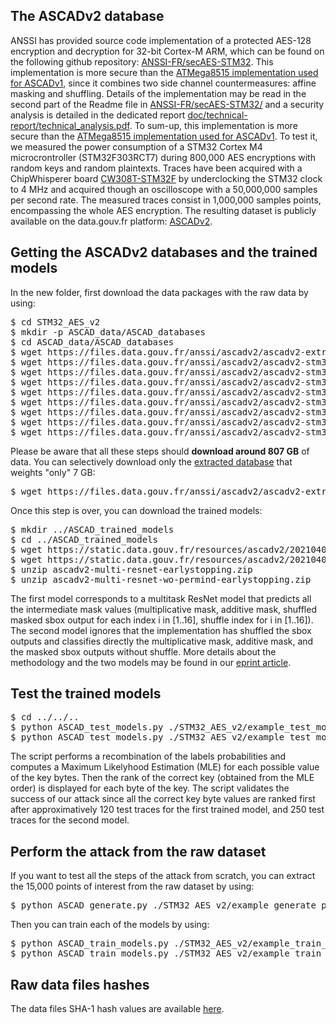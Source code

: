 ## The ASCADv2 database

ANSSI has provided source code implementation of a protected AES-128 encryption and decryption for 32-bit Cortex-M ARM, which can be found on the following github repository: [ANSSI-FR/secAES-STM32](https://github.com/ANSSI-FR/SecAESSTM32). This implementation is more secure than the [ATMega8515 implementation used for ASCADv1](https://github.com/ANSSI-FR/secAES-ATmega8515), since it combines two side channel countermeasures: affine masking and shuffling. Details of the implementation may be read in the second part of the Readme file in [ANSSI-FR/secAES-STM32/](https://github.com/ANSSI-FR/SecAESSTM32) and a security analysis is detailed in the dedicated report [doc/technical-report/technical_analysis.pdf](https://github.com/ANSSI-FR/SecAESSTM32/blob/master/doc/technical-report/technical_analysis.pdf). To sum-up, this implementation is more secure than the [ATMega8515 implementation used for ASCADv1](https://github.com/ANSSI-FR/secAES-ATmega8515).  To test it, we measured the power consumption of a STM32 Cortex M4 microcrontroller (STM32F303RCT7) during 800,000 AES encryptions with random keys and random plaintexts. Traces have been acquired with a ChipWhisperer board [CW308T-STM32F](https://wiki.newae.com/CW308T-STM32F) by underclocking the STM32 clock to 4 MHz and acquired though an oscilloscope with a 50,000,000 samples per second rate. The measured traces consist in 1,000,000 samples points, encompassing the whole AES encryption. The resulting dataset is publicly available on the data.gouv.fr platform: [ASCADv2](https://www.data.gouv.fr/en/datasets/ascadv2/).

## <a name="getting-ascadv2"> Getting the ASCADv2 databases and the trained models 

In the new folder, first download the data packages with the raw data by using:

<pre>
$ cd STM32_AES_v2
$ mkdir -p ASCAD_data/ASCAD_databases
$ cd ASCAD_data/ASCAD_databases
$ wget https://files.data.gouv.fr/anssi/ascadv2/ascadv2-extracted.h5
$ wget https://files.data.gouv.fr/anssi/ascadv2/ascadv2-stm32-conso-raw-traces1.h5
$ wget https://files.data.gouv.fr/anssi/ascadv2/ascadv2-stm32-conso-raw-traces2.h5
$ wget https://files.data.gouv.fr/anssi/ascadv2/ascadv2-stm32-conso-raw-traces3.h5
$ wget https://files.data.gouv.fr/anssi/ascadv2/ascadv2-stm32-conso-raw-traces4.h5
$ wget https://files.data.gouv.fr/anssi/ascadv2/ascadv2-stm32-conso-raw-traces5.h5
$ wget https://files.data.gouv.fr/anssi/ascadv2/ascadv2-stm32-conso-raw-traces6.h5
$ wget https://files.data.gouv.fr/anssi/ascadv2/ascadv2-stm32-conso-raw-traces7.h5
$ wget https://files.data.gouv.fr/anssi/ascadv2/ascadv2-stm32-conso-raw-traces8.h5
</pre>

Please be aware that all these steps should **download around 807 GB** of data.
You can selectively download only the [extracted database](https://files.data.gouv.fr/anssi/ascadv2/ascadv2-extracted.h5) that weights "only" 7 GB:


<pre>
$ wget https://files.data.gouv.fr/anssi/ascadv2/ascadv2-extracted.h5
</pre>


Once this step is over, you can download the trained models:

<pre>
$ mkdir ../ASCAD_trained_models
$ cd ../ASCAD_trained_models
$ wget https://static.data.gouv.fr/resources/ascadv2/20210408-165909/ascadv2-multi-resnet-earlystopping.zip
$ wget https://static.data.gouv.fr/resources/ascadv2/20210409-105237/ascadv2-multi-resnet-wo-permind-earlystopping.zip
$ unzip ascadv2-multi-resnet-earlystopping.zip
$ unzip ascadv2-multi-resnet-wo-permind-earlystopping.zip
</pre>
The first model corresponds to a multitask ResNet model that predicts all the intermediate mask values (multiplicative mask, additive mask, shuffled masked sbox output for each index i in [1..16], shuffle index for i in [1..16]). The second model ignores that the implementation has shuffled the sbox outputs and classifies directly the multiplicative mask, additive mask, and the masked sbox outputs without shuffle. More details about the methodology and the two models may be found in our [eprint article](https://eprint.iacr.org/2021/592).

## Test the trained models

<pre>
$ cd ../../..
$ python ASCAD_test_models.py ./STM32_AES_v2/example_test_models_params # if you want to test the first trained model
$ python ASCAD_test_models.py ./STM32_AES_v2/example_test_models_without_permind_params # if you want to test the second trained model
</pre>

The script performs a recombination of the labels probabilities and computes a Maximum Likelyhood Estimation (MLE) for each possible value of the key bytes. Then the rank of the correct key (obtained from the MLE order) is displayed for each byte of the key. The script validates the success of our attack since all the correct key byte values are ranked first after approximatively 120 test traces for the first trained model, and 250 test traces for the second model. 

## Perform the attack from the raw dataset
If you want to test all the steps of the attack from scratch, you can extract the 15,000 points of interest from the raw dataset by using:

<pre>
$ python ASCAD_generate.py ./STM32_AES_v2/example_generate_params
</pre>

Then you can train each of the models by using:

<pre>
$ python ASCAD_train_models.py ./STM32_AES_v2/example_train_models_params
$ python ASCAD_train_models.py ./STM32_AES_v2/example_train_models_without_permind_params
</pre>

## Raw data files hashes

The data files SHA-1 hash values are available [here](https://files.data.gouv.fr/anssi/ascadv2/sha1.txt).

